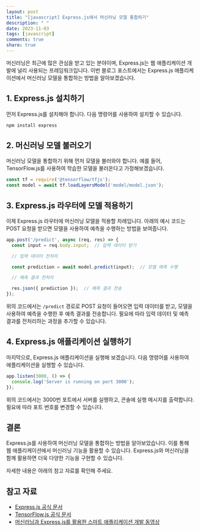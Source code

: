 ```yaml
---
layout: post
title: "[javascript] Express.js에서 머신러닝 모델 통합하기"
description: " "
date: 2023-11-03
tags: [javascript]
comments: true
share: true
---
```


머신러닝은 최근에 많은 관심을 받고 있는 분야이며, Express.js는 웹 애플리케이션 개발에 널리 사용되는 프레임워크입니다. 이번 블로그 포스트에서는 Express.js 애플리케이션에서 머신러닝 모델을 통합하는 방법을 알아보겠습니다.

## 1. Express.js 설치하기
먼저 Express.js를 설치해야 합니다. 다음 명령어를 사용하여 설치할 수 있습니다.

```javascript
npm install express
```

## 2. 머신러닝 모델 불러오기
머신러닝 모델을 통합하기 위해 먼저 모델을 불러와야 합니다. 예를 들어, TensorFlow.js를 사용하여 학습한 모델을 불러온다고 가정해보겠습니다.

```javascript
const tf = require('@tensorflow/tfjs');
const model = await tf.loadLayersModel('model/model.json');
```

## 3. Express.js 라우터에 모델 적용하기
이제 Express.js 라우터에 머신러닝 모델을 적용할 차례입니다. 아래의 예시 코드는 POST 요청을 받으면 모델을 사용하여 예측을 수행하는 방법을 보여줍니다.

```javascript
app.post('/predict', async (req, res) => {
  const input = req.body.input;  // 입력 데이터 받기

  // 입력 데이터 전처리

  const prediction = await model.predict(input);  // 모델 예측 수행

  // 예측 결과 전처리

  res.json({ prediction });  // 예측 결과 전송
});
```

위의 코드에서는 `/predict` 경로로 POST 요청이 들어오면 입력 데이터를 받고, 모델을 사용하여 예측을 수행한 후 예측 결과를 전송합니다. 필요에 따라 입력 데이터 및 예측 결과를 전처리하는 과정을 추가할 수 있습니다.

## 4. Express.js 애플리케이션 실행하기
마지막으로, Express.js 애플리케이션을 실행해 보겠습니다. 다음 명령어를 사용하여 애플리케이션을 실행할 수 있습니다.

```javascript
app.listen(3000, () => {
  console.log('Server is running on port 3000');
});
```

위의 코드에서는 3000번 포트에서 서버를 실행하고, 콘솔에 실행 메시지를 출력합니다. 필요에 따라 포트 번호를 변경할 수 있습니다.

## 결론
Express.js를 사용하여 머신러닝 모델을 통합하는 방법을 알아보았습니다. 이를 통해 웹 애플리케이션에서 머신러닝 기능을 활용할 수 있습니다. Express.js와 머신러닝을 함께 활용하면 더욱 다양한 기능을 구현할 수 있습니다.

자세한 내용은 아래의 참고 자료를 확인해 주세요.

## 참고 자료
- [Express.js 공식 문서](https://expressjs.com/)
- [TensorFlow.js 공식 문서](https://www.tensorflow.org/js)
- [머신러닝과 Express.js를 활용한 스마트 애플리케이션 개발 동영상](https://www.youtube.com/watch?v=9NkLdBqJ4h0)